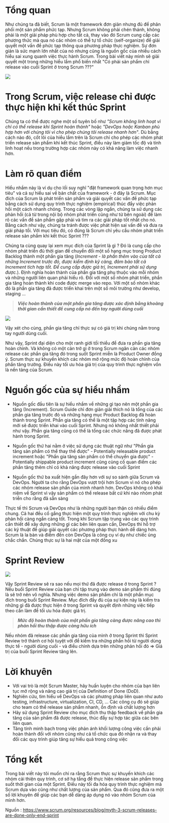 # Tổng quan
Như chúng ta đã biết, Scrum là một framework đơn giản nhưng đủ để phân phối một sản phẩm phức tạp. Nhưng Scrum không phải chén thánh, không phải là một giải pháp phù hợp cho tất cả, thay vào đó Scrum cung cấp các phương thức mà qua nó các nhóm có thể tự tổ chức (self-organize) để giải quyết một vấn đề phức tạp thông qua phương pháp thực nghiệm. Sự đơn giản là sức mạnh lớn nhất của nó nhưng cũng là nguồn gốc của nhiều cách hiểu sai xung quanh việc thực hành Scrum. Trong bài viết này mình sẽ giải quyết một trong những hiểu lầm phổ biến nhất "Có phải sản phẩm chỉ release vào cuối Sprint ở trong Scrum ???"

![](https://images.viblo.asia/fd3b56fc-ee43-4e62-a2f6-2d4fbb287223.jpg)

# Trong Scrum, việc release chỉ được thực hiện khi kết thúc Sprint
Chúng ta có thể được nghe một số tuyên bố như *"Scrum không linh hoạt vì chỉ có thể release khi Sprint hoàn thành"* hoặc *"DevOps hoặc Kanban phù hợp hơn với chúng tôi vì cho phép chúng tôi release nhanh hơn"*. Dù bằng cách nào đó, cốt lõi của hiểu lầm trên là Scrum chỉ cho phép các nhóm phát triển release sản phẩm khi kết thúc Sprint, điều này làm giảm tốc độ và tính linh hoạt nếu trong trường hợp các nhóm này có khả năng làm việc nhanh hơn.

# Làm rõ quan điểm
Hiểu nhầm này là ví dụ cho lối suy nghĩ "đặt framework quan trọng hơn mục tiêu" và cả sự hiểu sai về bản chất của framework - ở đây là Scrum. Mục đích của Scrum là phát triển sản phẩm và giải quyết các vấn đề phức tạp bằng cách sử dụng quy trình thực nghiệm (empirical) thúc đẩy việc phản hồi một cách nhanh chóng. Trong các vòng lặp ngắn, chúng ta sử dụng các phản hồi (cả từ trong nội bộ nhóm phát triển cũng như từ bên ngoài) để làm rõ các vấn đề sản phẩm gặp phải và tìm ra các giải pháp tốt nhất cho nó. Bằng cách như vậy, chúng ta tránh được việc phát hiện sai vấn đề và đưa ra giải pháp tồi. Với mục tiêu đó, có đúng là Scrum chỉ yêu cầu nhóm phát triển release sản phẩm khi kết thúc Sprint ???

Chúng ta cùng quay lại xem mục đích của Sprint là gì ? Đó là cung cấp cho nhóm phát triển đủ thời gian để chuyển đổi một số hạng mục trong Product Backlog thành một phần gia tăng (*Increment - là phần thêm vào của tất cả những Increment trước đó, được kiểm định kỹ càng, đảm bảo tất cả Increment tích hợp tốt. Để cung cấp được giá trị, Increment phải sử dụng được.*). Định nghĩa hoàn thành của phần gia tăng phụ thuộc vào mỗi nhóm và những người liên quan phải hiểu rõ. Đối với một số nhóm phát triển, phần gia tăng hoàn thành khi code được merge vào repo. Với một số nhóm khác đó là phần gia tăng đã được triển khai trên một số môi trường như develop, staging ...

> ***Việc hoàn thành của một phần gia tăng được xác định bằng khoảng thời gian cần thiết để cung cấp nó đến tay người dùng cuối***

![](https://images.viblo.asia/3275f357-e3b2-46c6-bcb6-d0b022fe7028.png)


Vậy xét cho cùng, phần gia tăng chỉ thực sự có giá trị khi chúng nằm trong tay người dùng cuối.

Như vậy, Sprint đại diện cho một ranh giới tối thiểu để đưa ra phần gia tăng hoàn chỉnh. Và không có một cản trở gì ở trong Scrum ngăn cản các nhóm release các phần gia tăng đó trong suốt Sprint miễn là Product Owner đồng ý. Scrum thực sự khuyến khích các nhóm mở rộng mức độ hoàn chỉnh của phần tăng trưởng. Điều này tối ưu hóa giá trị của quy trình thực nghiệm vốn là nền tảng của Scrum.

# Nguồn gốc của sự hiểu nhầm
* Nguồn gốc đầu tiên là sự hiểu nhầm về những gì tạo nên một phần gia tăng (Increment). Scrum Guide chỉ đơn giản giải thích nó là tổng của các phần gia tăng trước đó và những hạng mục Product Backlog đã hoàn thành trong Sprint. Phần gia tăng có thể là một tập hợp các tính năng mới sẽ được triển khai vào cuối Sprint. Nhưng nó không nhất thiết phải như vậy. Phần gia tăng cũng có thể là tổng các chức năng đã được phát hành trong Sprint.

* Nguồn gốc thứ hai nằm ở việc sử dụng các thuật ngữ như "Phần gia tăng sản phẩm có thể thay thế được" - Potentially releasable product increment hoặc "Phần gia tăng sản phẩm có thể chuyển gia được" - Potentially shippable product increment cũng củng cố quan điểm các phần tăng thêm chỉ có khả năng được release vào cuối Sprint

* Nguồn gốc thứ ba xuất hiện gần đây hơn với sự so sánh giữa Scrum và DevOps. Người ta cho rằng DevOps vượt trội hơn Scrum vì nó cho phép các nhóm release sản phẩn của mình nhanh hơn. DevOps không có khái niệm về Sprint vì vậy sản phẩm có thể release bất cứ khi nào nhóm phát triển cho rằng đã sẵn sàng

Thực tế thì Scrum và DevOps như là những người bạn thận có nhiều điểm chung. Cả hai đều cố gắng thực hiện một quy trình thực nghiệm với chu kỳ phản hồi càng ngắn càng tốt. Trong khi Scrum tập trung vào các quy trình cần thiết để xây dựng những gì các bên liên quan cần, DevOps thì hỗ trợ các kỹ thuật để giúp giải quyết các phương pháp thực hành dễ dàng hơn. Scrum là la bàn và điểm đến còn DevOps là công cụ ví dụ như chiếc ủng chắc chắn. Chúng thực sự là hai mặt của một đồng xu

# Sprint Review
![](https://images.viblo.asia/bd55942d-65e4-49db-a514-228e65cfbe80.png)


Vậy Sprint Review sẽ ra sao nếu mọi thứ đã được release ở trong Sprint ? 
Nếu buổi Sprint Review của bạn chỉ tập trung vào demo sản phẩm thì đúng là sẽ trở nên vô nghĩa. Nhưng việc demo sản phẩm chỉ là một phần mục đích trong buổi Sprint Review. Mục đích đầy đủ của sự kiện này là kiểm tra những gì đã được thực hiện ở trong Sprint và quyết định những việc tiếp theo cần làm để tối ưu hóa được giá trị.

> ***Mức độ hoàn thành của một phần gia tăng càng được nâng cao thì phản hồi thu thập được càng hữu ích***

Nếu nhóm đã release các phần gia tăng của mình ở trong Sprint thì Sprint Review trở thành cơ hội tuyệt vời để kiểm tra những phần hồi từ người dùng thực tế - người dùng cuối - và điều chỉnh dựa trên những phản hồi đó => Giá trị của buổi Sprint Review tăng lên.

# Lời khuyên
* Với vai trò là một Scrum Master, hãy huấn luyện cho nhóm của bạn liên tục mở rộng và nâng cao giá trị của Definition of Done (DoD).
* Nghiên cứu, tìm hiểu về DevOps và các phương pháp liên quan như auto testing, infrastructure, virtualization, CI, CD, ... Các công cụ đó sẽ giúp cho team có thể release sản phẩm nhanh, ổn định và chất lượng hơn
* Hãy sử dụng Sprint Review cho mục đích thu thập feedback về phần gia tăng của sản phẩm đã được release, thúc đẩy sự hợp tác giữa các bên liên quan.
* Tăng tính minh bạch trong việc phản ánh khối lượng công việc cần phải hoàn thành đối với nhóm cũng như cả tổ chức qua đó nhận ra và thay đổi các quy trình giúp tăng sự hiểu quả trong công việc

# Tổng kết
Trong bài viết này tôi muốn chỉ ra rằng Scrum thực sự khuyến khích các nhóm cải thiện quy trình, cơ sở hạ tầng để thực hiện release sản phẩm trong suốt thời gian của một Sprint. Điều này tối đa hóa quy trình thực nghiệm mà Scrum dựa vào cũng như chất lượng của sản phẩm. Qua đó cũng đưa ra một số lời khuyên để giúp các bạn dễ dàng áp dụng nó vào nhóm Scrum của mình hơn. 

Nguồn : https://www.scrum.org/resources/blog/myth-3-scrum-releases-are-done-only-end-sprint